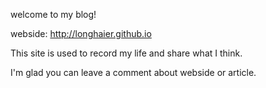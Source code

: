 welcome to my blog!

webside: http://longhaier.github.io

This site is used to record my life and share what I think.

I'm glad you can leave a comment about webside or article.





